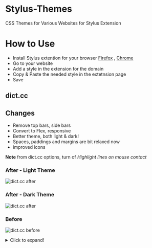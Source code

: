 # Stylus-Themes
CSS Themes for Various Websites for Stylus Extension

# How to Use
- Install Stylus extention for your browser [Firefox](https://addons.mozilla.org/en-US/firefox/addon/styl-us/) , [Chrome](https://chrome.google.com/webstore/detail/stylus/clngdbkpkpeebahjckkjfobafhncgmne)
- Go to your website
- Add a style in the extension for the domain
- Copy & Paste the needed style in the extetnsion page
- Save

## dict.cc
**Changes**
- 
- Remove top bars, side bars
- Convert to Flex, responsive
- Better theme, both light & dark!
- Spaces, paddings and margins are bit relaxed now
- improved icons

**Note**
from dict.cc options, turn of *Highlight lines on mouse contact*

### After - Light Theme

![dict.cc after](https://i.postimg.cc/q7MtBKxJ/2021-12-16-17-04-57-Window.png)

### After - Dark Theme
![dict.cc after](https://i.postimg.cc/4NqmxJgH/2021-12-16-23-50-26-Window.png)

### Before

![dict.cc before](https://i.postimg.cc/jjg0fKxy/2021-12-16-13-43-31-Window.png)

<details>
  <summary>Click to expand!</summary>
  
  ## Heading
  1. A numbered
  2. list
     * With some
     * Sub bullets
</details>

